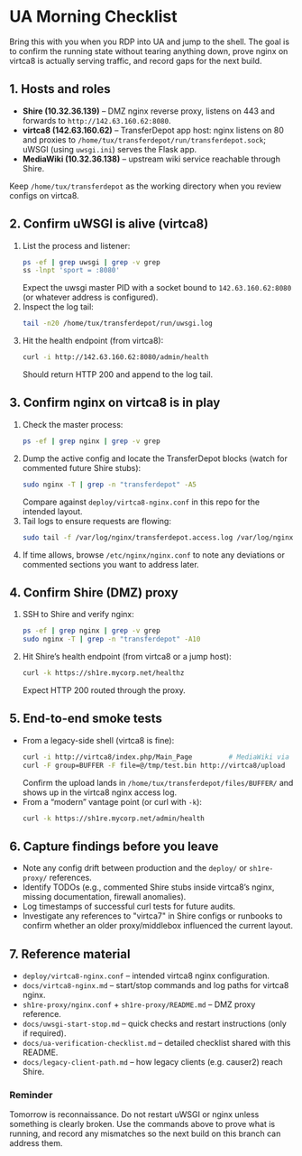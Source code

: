 # UA Morning Checklist

Bring this with you when you RDP into UA and jump to the shell. The goal is to confirm the running state without tearing anything down, prove nginx on virtca8 is actually serving traffic, and record gaps for the next build.

## 1. Hosts and roles
- **Shire (10.32.36.139)** – DMZ nginx reverse proxy, listens on 443 and forwards to `http://142.63.160.62:8080`.
- **virtca8 (142.63.160.62)** – TransferDepot app host: nginx listens on 80 and proxies to `/home/tux/transferdepot/run/transferdepot.sock`; uWSGI (using `uwsgi.ini`) serves the Flask app.
- **MediaWiki (10.32.36.138)** – upstream wiki service reachable through Shire.

Keep `/home/tux/transferdepot` as the working directory when you review configs on virtca8.

## 2. Confirm uWSGI is alive (virtca8)
1. List the process and listener:
   ```bash
   ps -ef | grep uwsgi | grep -v grep
   ss -lnpt 'sport = :8080'
   ```
   Expect the uwsgi master PID with a socket bound to `142.63.160.62:8080` (or whatever address is configured).
2. Inspect the log tail:
   ```bash
   tail -n20 /home/tux/transferdepot/run/uwsgi.log
   ```
3. Hit the health endpoint (from virtca8):
   ```bash
   curl -i http://142.63.160.62:8080/admin/health
   ```
   Should return HTTP 200 and append to the log tail.

## 3. Confirm nginx on virtca8 is in play
1. Check the master process:
   ```bash
   ps -ef | grep nginx | grep -v grep
   ```
2. Dump the active config and locate the TransferDepot blocks (watch for commented future Shire stubs):
   ```bash
   sudo nginx -T | grep -n "transferdepot" -A5
   ```
   Compare against `deploy/virtca8-nginx.conf` in this repo for the intended layout.
3. Tail logs to ensure requests are flowing:
   ```bash
   sudo tail -f /var/log/nginx/transferdepot.access.log /var/log/nginx/transferdepot.error.log
   ```
4. If time allows, browse `/etc/nginx/nginx.conf` to note any deviations or commented sections you want to address later.

## 4. Confirm Shire (DMZ) proxy
1. SSH to Shire and verify nginx:
   ```bash
   ps -ef | grep nginx | grep -v grep
   sudo nginx -T | grep -n "transferdepot" -A10
   ```
2. Hit Shire’s health endpoint (from virtca8 or a jump host):
   ```bash
   curl -k https://sh1re.mycorp.net/healthz
   ```
   Expect HTTP 200 routed through the proxy.

## 5. End-to-end smoke tests
- From a legacy-side shell (virtca8 is fine):
  ```bash
  curl -i http://virtca8/index.php/Main_Page         # MediaWiki via virtca8 nginx
  curl -F group=BUFFER -F file=@/tmp/test.bin http://virtca8/upload
  ```
  Confirm the upload lands in `/home/tux/transferdepot/files/BUFFER/` and shows up in the virtca8 nginx access log.
- From a “modern” vantage point (or curl with `-k`):
  ```bash
  curl -k https://sh1re.mycorp.net/admin/health
  ```

## 6. Capture findings before you leave
- Note any config drift between production and the `deploy/` or `sh1re-proxy/` references.
- Identify TODOs (e.g., commented Shire stubs inside virtca8’s nginx, missing documentation, firewall anomalies).
- Log timestamps of successful curl tests for future audits.
- Investigate any references to "virtca7" in Shire configs or runbooks to confirm whether an older proxy/middlebox influenced the current layout.

## 7. Reference material
- `deploy/virtca8-nginx.conf` – intended virtca8 nginx configuration.
- `docs/virtca8-nginx.md` – start/stop commands and log paths for virtca8 nginx.
- `sh1re-proxy/nginx.conf` + `sh1re-proxy/README.md` – DMZ proxy reference.
- `docs/uwsgi-start-stop.md` – quick checks and restart instructions (only if required).
- `docs/ua-verification-checklist.md` – detailed checklist shared with this README.
- `docs/legacy-client-path.md` – how legacy clients (e.g. causer2) reach Shire.

### Reminder
Tomorrow is reconnaissance. Do not restart uWSGI or nginx unless something is clearly broken. Use the commands above to prove what is running, and record any mismatches so the next build on this branch can address them.
